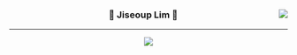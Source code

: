 <div align="center">
  <img align="right" src="https://github-readme-stats-jiseoup.vercel.app/api/top-langs/?username=Jiseoup&theme=dracula&layout=compact&langs_count=6&count_private=true"/>
  
  ### 🐸 Jiseoup Lim 🐸
  ---
  <a href="https://github.com/Jiseoup"><img src="https://hits.seeyoufarm.com/api/count/incr/badge.svg?url=https%3A%2F%2Fgithub.com%2FJiseoup%2F&count_bg=%23555555&title_bg=%23555555&icon=github.svg&icon_color=%23E7E7E7&title=GitHub&edge_flat=false"/></a>
  
  <br>
</div>
